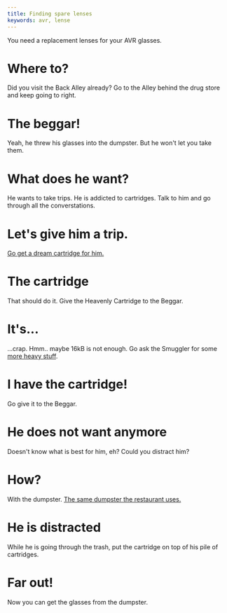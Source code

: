 ```yaml
---
title: Finding spare lenses
keywords: avr, lense
---
```


You need a replacement lenses for your AVR glasses.

# Where to?
Did you visit the Back Alley already? Go to the Alley behind the drug store and keep going to right.

# The beggar!
Yeah, he threw his glasses into the dumpster. But he won't let you take them.

# What does he want?
He wants to take trips. He is addicted to cartridges. Talk to him and go through all the converstations.

# Let's give him a trip.
[Go get a dream cartridge for him.](045-cartridge.md)

# The cartridge
That should do it. Give the Heavenly Cartridge to the Beggar.

# It's...
...crap. Hmm.. maybe 16kB is not enough. Go ask the Smuggler for some [more heavy stuff](047-dope-cartridge.md).

# I have the cartridge!
Go give it to the Beggar.

# He does not want anymore
Doesn't know what is best for him, eh? Could you distract him?

# How?
With the dumpster. [The same dumpster the restaurant uses.](040-restaurant.md)

# He is distracted
While he is going through the trash, put the cartridge on top of his pile of cartridges.

# Far out!
Now you can get the glasses from the dumpster.
